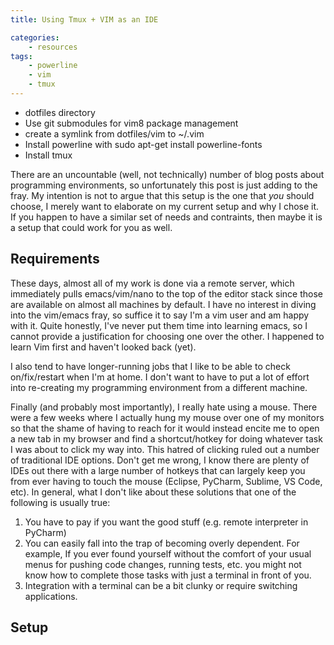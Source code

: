 ```yaml
---
title: Using Tmux + VIM as an IDE

categories:
    - resources
tags:
    - powerline
    - vim
    - tmux
---
```

- dotfiles directory
- Use git submodules for vim8 package management
- create a symlink from dotfiles/vim to ~/.vim
- Install powerline with sudo apt-get install powerline-fonts
- Install tmux

There are an uncountable (well, not technically) number of blog posts about
programming environments, so unfortunately this post is just adding to the fray.
My intention is not to argue that this setup is the one that *you* should choose, 
I merely want to elaborate on my current setup and why I chose it. If you happen
to have a similar set of needs and contraints, then maybe it is a setup that could
work for you as well.

## Requirements
These days, almost all of my work is done via a remote server, which immediately
pulls emacs/vim/nano to the top of the editor stack since those are available on
almost all machines by default. I have no interest in  diving into the vim/emacs
fray, so suffice it to say I'm a vim user and am happy with it. Quite honestly,
I've never put them time into learning emacs, so I cannot provide a justification
for choosing one over the other. I happened to learn Vim first and haven't looked
back (yet).

I also tend to have longer-running jobs that I like to be able to check on/fix/restart when 
I'm at home. I don't want to have to put a lot of effort into re-creating my programming 
environment from a different machine. 

Finally (and probably most importantly), I really hate using
a mouse. There were a few weeks where I actually hung my mouse over one 
of my monitors so that the shame of having to reach for it would instead encite me
to open a new tab in my browser and find a shortcut/hotkey for doing whatever task
I was about to click my way into.  This hatred of clicking  ruled out a number of
traditional IDE options. Don't get me wrong, I know there are plenty of IDEs out
there  with a large number of hotkeys that can largely keep you from ever having to 
touch the mouse (Eclipse, PyCharm, Sublime, VS Code, etc). In general, what I don't
like about these solutions that one of the following is usually true:
1. You have to pay if you want the good stuff (e.g. remote interpreter in PyCharm)
2. You can easily fall into the trap of becoming overly dependent. For example, If 
   you ever found yourself without the comfort of your usual menus for pushing code 
   changes, running tests, etc. you might not know how to complete those tasks with 
   just a terminal in front of you.
3. Integration with a terminal can be a bit clunky or require switching applications.

## Setup

